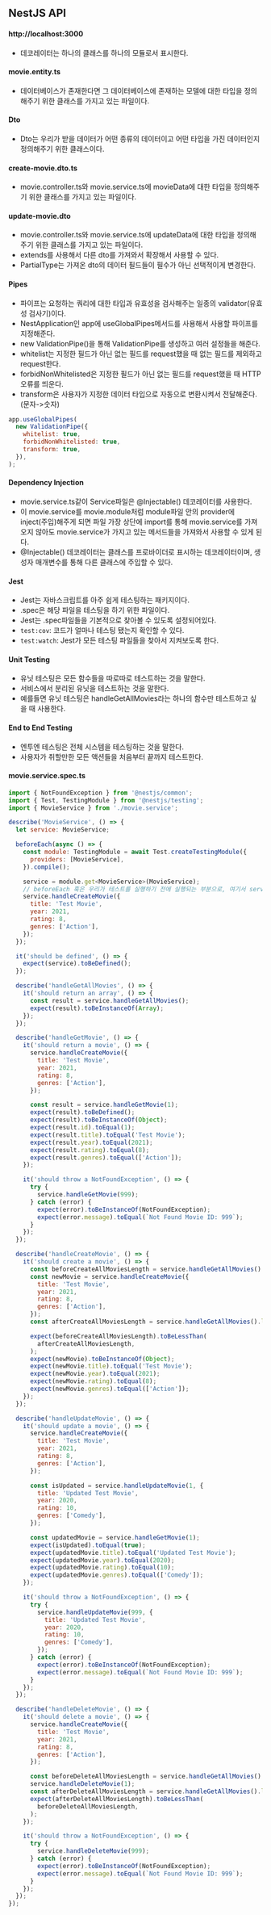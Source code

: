 ## NestJS API

#### http://localhost:3000

- 데코레이터는 하나의 클래스를 하나의 모듈로서 표시한다.

#### movie.entity.ts

- 데이터베이스가 존재한다면 그 데이터베이스에 존재하는 모델에 대한 타입을 정의해주기 위한 클래스를 가지고 있는 파일이다.

#### Dto

- Dto는 우리가 받을 데이터가 어떤 종류의 데이터이고 어떤 타입을 가진 데이터인지 정의해주기 위한 클래스이다.

#### create-movie.dto.ts

- movie.controller.ts와 movie.service.ts에 movieData에 대한 타입을 정의해주기 위한 클래스를 가지고 있는 파일이다.

#### update-movie.dto

- movie.controller.ts와 movie.service.ts에 updateData에 대한 타입을 정의해주기 위한 클래스를 가지고 있는 파일이다.
- extends를 사용해서 다른 dto를 가져와서 확장해서 사용할 수 있다. 
- PartialType는 가져온 dto의 데이터 필드들이 필수가 아닌 선택적이게 변경한다.

#### Pipes

- 파이프는 요청하는 쿼리에 대한 타입과 유효성을 검사해주는 일종의 validator(유효성 검사기)이다.
- NestApplication인 app에 useGlobalPipes메서드를 사용해서 사용할 파이프를 지정해준다.
- new ValidationPipe()을 통해 ValidationPipe를 생성하고 여러 설정들을 해준다.
- whitelist는 지정한 필드가 아닌 없는 필드를 request했을 때 없는 필드를 제외하고 request한다.
- forbidNonWhitelisted은 지정한 필드가 아닌 없는 필드를 request했을 때 HTTP 오류를 띄운다.
- transform은 사용자가 지정한 데이터 타입으로 자동으로 변환시켜서 전달해준다. (문자->숫자)
  
```javascript
app.useGlobalPipes(
  new ValidationPipe({
    whitelist: true,
    forbidNonWhitelisted: true,
    transform: true,
  }),
);
```

#### Dependency Injection

- movie.service.ts같이 Service파일은 @Injectable() 데코레이터를 사용한다.
- 이 movie.service를 movie.module처럼 module파일 안의 provider에 inject(주입)해주게 되면 파일 가장 상단에 import를 통해 movie.service를 가져오지 않아도 movie.service가 가지고 있는 메서드들을 가져와서 사용할 수 있게 된다.
- @Injectable() 데코레이터는 클래스를 프로바이더로 표시하는 데코레이터이며, 생성자 매개변수를 통해 다른 클래스에 주입할 수 있다.

#### Jest 

- Jest는 자바스크립트를 아주 쉽게 테스팅하는 패키지이다.
- .spec은 해당 파일을 테스팅을 하기 위한 파일이다.
- Jest는 .spec파일들을 기본적으로 찾아볼 수 있도록 설정되어있다.
- `test:cov`: 코드가 얼마나 테스팅 됐는지 확인할 수 있다.
- `test:watch`: Jest가 모든 테스팅 파일들을 찾아서 지켜보도록 한다.

#### Unit Testing

- 유닛 테스팅은 모든 함수들을 따로따로 테스트하는 것을 말한다.
- 서비스에서 분리된 유닛을 테스트하는 것을 말한다.
- 예를들면 유닛 테스팅은 handleGetAllMovies라는 하나의 함수만 테스트하고 싶을 때 사용한다.

#### End to End Testing

- 엔투엔 테스팅은 전체 시스템을 테스팅하는 것을 말한다.
- 사용자가 취할만한 모든 액션들을 처음부터 끝까지 테스트한다.

#### movie.service.spec.ts

```javascript
import { NotFoundException } from '@nestjs/common';
import { Test, TestingModule } from '@nestjs/testing';
import { MovieService } from './movie.service';

describe('MovieService', () => {
  let service: MovieService;

  beforeEach(async () => {
    const module: TestingModule = await Test.createTestingModule({
      providers: [MovieService],
    }).compile();

    service = module.get<MovieService>(MovieService);
    // beforeEach 훅은 우리가 테스트를 실행하기 전에 실행되는 부분으로, 여기서 service.handleCreateMovie({})를 통해 영화를 미리 생성해주면 매번 테스트할 때마다 it구문 안에서 영화를 생성하지 않아도 된다.
    service.handleCreateMovie({
      title: 'Test Movie',
      year: 2021,
      rating: 8,
      genres: ['Action'],
    });
  });

  it('should be defined', () => {
    expect(service).toBeDefined();
  });

  describe('handleGetAllMovies', () => {
    it('should return an array', () => {
      const result = service.handleGetAllMovies();
      expect(result).toBeInstanceOf(Array);
    });
  });

  describe('handleGetMovie', () => {
    it('should return a movie', () => {
      service.handleCreateMovie({
        title: 'Test Movie',
        year: 2021,
        rating: 8,
        genres: ['Action'],
      });

      const result = service.handleGetMovie(1);
      expect(result).toBeDefined();
      expect(result).toBeInstanceOf(Object);
      expect(result.id).toEqual(1);
      expect(result.title).toEqual('Test Movie');
      expect(result.year).toEqual(2021);
      expect(result.rating).toEqual(8);
      expect(result.genres).toEqual(['Action']);
    });

    it('should throw a NotFoundException', () => {
      try {
        service.handleGetMovie(999);
      } catch (error) {
        expect(error).toBeInstanceOf(NotFoundException);
        expect(error.message).toEqual(`Not Found Movie ID: 999`);
      }
    });
  });

  describe('handleCreateMovie', () => {
    it('should create a movie', () => {
      const beforeCreateAllMoviesLength = service.handleGetAllMovies().length;
      const newMovie = service.handleCreateMovie({
        title: 'Test Movie',
        year: 2021,
        rating: 8,
        genres: ['Action'],
      });
      const afterCreateAllMoviesLength = service.handleGetAllMovies().length;

      expect(beforeCreateAllMoviesLength).toBeLessThan(
        afterCreateAllMoviesLength,
      );
      expect(newMovie).toBeInstanceOf(Object);
      expect(newMovie.title).toEqual('Test Movie');
      expect(newMovie.year).toEqual(2021);
      expect(newMovie.rating).toEqual(8);
      expect(newMovie.genres).toEqual(['Action']);
    });
  });

  describe('handleUpdateMovie', () => {
    it('should update a movie', () => {
      service.handleCreateMovie({
        title: 'Test Movie',
        year: 2021,
        rating: 8,
        genres: ['Action'],
      });

      const isUpdated = service.handleUpdateMovie(1, {
        title: 'Updated Test Movie',
        year: 2020,
        rating: 10,
        genres: ['Comedy'],
      });

      const updatedMovie = service.handleGetMovie(1);
      expect(isUpdated).toEqual(true);
      expect(updatedMovie.title).toEqual('Updated Test Movie');
      expect(updatedMovie.year).toEqual(2020);
      expect(updatedMovie.rating).toEqual(10);
      expect(updatedMovie.genres).toEqual(['Comedy']);
    });

    it('should throw a NotFoundException', () => {
      try {
        service.handleUpdateMovie(999, {
          title: 'Updated Test Movie',
          year: 2020,
          rating: 10,
          genres: ['Comedy'],
        });
      } catch (error) {
        expect(error).toBeInstanceOf(NotFoundException);
        expect(error.message).toEqual(`Not Found Movie ID: 999`);
      }
    });
  });

  describe('handleDeleteMovie', () => {
    it('should delete a movie', () => {
      service.handleCreateMovie({
        title: 'Test Movie',
        year: 2021,
        rating: 8,
        genres: ['Action'],
      });

      const beforeDeleteAllMoviesLength = service.handleGetAllMovies().length;
      service.handleDeleteMovie(1);
      const afterDeleteAllMoviesLength = service.handleGetAllMovies().length;
      expect(afterDeleteAllMoviesLength).toBeLessThan(
        beforeDeleteAllMoviesLength,
      );
    });

    it('should throw a NotFoundException', () => {
      try {
        service.handleDeleteMovie(999);
      } catch (error) {
        expect(error).toBeInstanceOf(NotFoundException);
        expect(error.message).toEqual(`Not Found Movie ID: 999`);
      }
    });
  });
});

```
